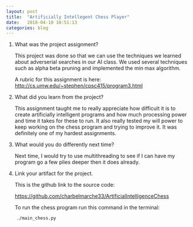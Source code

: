 ```yaml
---
layout: post
title:  "Artificially Intellegent Chess Player"
date:   2018-04-10 10:51:13
categories: blog
---
```


1)	What was the project assignment? 
    
    This project was done so that we can use the techniques we learned about adverserial searches in our AI class. We used several techniques such as alpha beta pruning and implemented the min max algorithm.
    
    A rubric for this assignment is here:
    http://cs.umw.edu/~stephen/cpsc415/program3.html

2)	What did you learn from the project? 
    
    This assignment taught me to really appreciate how difficult it is to create artificially intelligent programs and how much processing power and time it takes for these to run. It also really tested my will power to keep working on the chess program and trying to improve it. It was definitely one of my hardest assignments.
    
3)	What would you do differently next time? 
    
    Next time, I would try to use multithreading to see if I can have my program go a few plies deeper then it does already.
    
4)	Link your artifact for the project.
    
    This is the github link to the source code:
    
    https://github.com/charbelmarche33/ArtificialIntelligenceChess
    
    To run the chess program run this command in the terminal:
    
```
    ./main_chess.py
```
    
    

